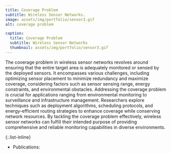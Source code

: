 ```yaml
---
title: Coverage Problem
subtitle: Wireless Sensor Networks.
image: assets/img/portfolio/sensor3.gif
alt: coverage problem

caption:
  title: Coverage Problem
  subtitle: Wireless Sensor Networks
  thumbnail: assets/img/portfolio/sensor3.gif
---
```

The coverage problem in wireless sensor networks revolves around ensuring that the entire target area is adequately monitored or sensed by the deployed sensors. It encompasses various challenges, including optimizing sensor placement to minimize redundancy and maximize coverage, considering factors such as sensor sensing range, energy constraints, and environmental obstacles. Addressing the coverage problem is crucial for applications ranging from environmental monitoring to surveillance and infrastructure management. Researchers explore techniques such as deployment algorithms, scheduling protocols, and energy-efficient routing strategies to enhance coverage while conserving network resources. By tackling the coverage problem effectively, wireless sensor networks can fulfill their intended purpose of providing comprehensive and reliable monitoring capabilities in diverse environments.

{:.list-inline}
- Publications: 

